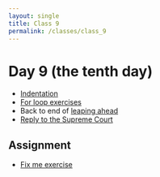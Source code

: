 ```yaml
---
layout: single
title: Class 9
permalink: /classes/class_9
---
```


# Day 9 (the tenth day)

* [Indentation](../chapters/03/indentation)
* [For loop exercises](../chapters/exercises/for_loops)
* Back to end of [leaping ahead](../chapters/03/leaping_ahead)
* [Reply to the Supreme Court](../chapters/03/reply_supreme)

## Assignment

* [Fix me exercise](../chapters/exercises/fix_my_fors)

<!---
Comparison practice.
-->
